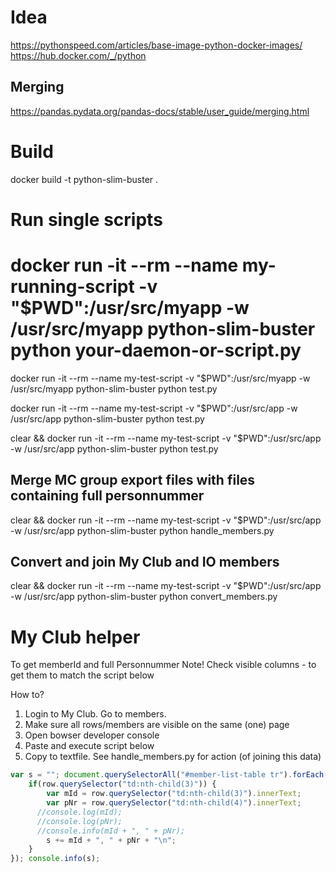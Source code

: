 
# Idea
https://pythonspeed.com/articles/base-image-python-docker-images/
https://hub.docker.com/_/python

## Merging
https://pandas.pydata.org/pandas-docs/stable/user_guide/merging.html

# Build
docker build -t python-slim-buster .

# Run single scripts
# docker run -it --rm --name my-running-script -v "$PWD":/usr/src/myapp -w /usr/src/myapp python-slim-buster python your-daemon-or-script.py
docker run -it --rm --name my-test-script -v "$PWD":/usr/src/myapp -w /usr/src/myapp python-slim-buster python test.py

docker run -it --rm --name my-test-script -v "$PWD":/usr/src/app -w /usr/src/app python-slim-buster python test.py

clear && docker run -it --rm --name my-test-script -v "$PWD":/usr/src/app -w /usr/src/app python-slim-buster python test.py

## Merge MC group export files with files containing full personnummer
clear && docker run -it --rm --name my-test-script -v "$PWD":/usr/src/app -w /usr/src/app python-slim-buster python handle_members.py

## Convert and join My Club and IO members
clear && docker run -it --rm --name my-test-script -v "$PWD":/usr/src/app -w /usr/src/app python-slim-buster python convert_members.py

# My Club helper
To get memberId and full Personnummer
Note! Check visible columns - to get them to match the script below

How to?
1. Login to My Club. Go to members. 
2. Make sure all rows/members are visible on the same (one) page
3. Open bowser developer console
4. Paste and execute script below
5. Copy to textfile. See handle_members.py for action (of joining this data)
```js
var s = ""; document.querySelectorAll("#member-list-table tr").forEach(row => {
	if(row.querySelector("td:nth-child(3)")) {
		var mId = row.querySelector("td:nth-child(3)").innerText;
		var pNr = row.querySelector("td:nth-child(4)").innerText;
	  //console.log(mId);
	  //console.log(pNr);
	  //console.info(mId + ", " + pNr);
		s += mId + ", " + pNr + "\n";
	}
}); console.info(s);
```
